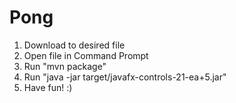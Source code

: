 # Pong

1) Download to desired file
2) Open file in Command Prompt
3) Run "mvn package"
4) Run "java -jar target/javafx-controls-21-ea+5.jar"
5) Have fun! :)
